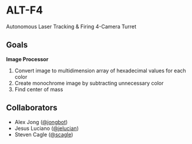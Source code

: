 # ALT-F4
Autonomous Laser Tracking & Firing 4-Camera Turret

## Goals
**Image Processor** 
1. Convert image to multidimension array of hexadecimal values for each color
2. Create monochrome image by subtracting unnecessary color
3. Find center of mass

## Collaborators
* Alex Jong ([@jongbot](https://github.com/jongbot))
* Jesus Luciano ([@jelucian](https://github.com/jelucian))
* Steven Cagle ([@scagle](https://github.com/scagle))
